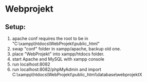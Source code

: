 # Webprojekt #

## Setup: ##

1. apache conf requires the root to be in "C:\xampp\htdocs\WebProjekt\public_html"
2. swap "conf" folder in xampp/apache, backup old one.
3. place "WebProjekt" into xampp/htdocs folder.
3. start Apache and MySQL with xampp console
4. run localhost:8082
5. run localhost:8082/phpMyAdmin and import C:\xampp\htdocs\WebProjekt\public_html\database\webprojektX
